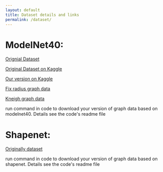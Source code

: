```yaml
---
layout: default
title: Dataset details and links
permalink: /dataset/
---
```


# ModelNet40:
[Orignial Dataset](https://modelnet.cs.princeton.edu/)

[Original Dataset on Kaggle](https://www.kaggle.com/balraj98/modelnet40-princeton-3d-object-dataset)

[Our version on Kaggle](https://www.kaggle.com/xinruizhan/gnnon3d)

[Fix radius graph data](https://www.kaggle.com/xinruizhan/graphradius1000)

[Kneigh graph data](https://www.kaggle.com/xinruizhan/graphkneigh1000)

run command in code to download your version of graph data based on modelnet40. Details see the code's readme file

# Shapenet:
[Originally dataset](https://www.shapenet.org/)

run command in code to download your version of graph data based on shapenet. Details see the code's readme file
